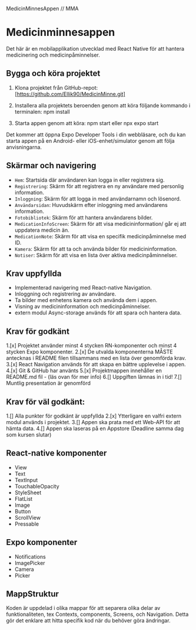 MedicinMinnesAppen // MMA

# Medicinminnesappen

Det här är en mobilapplikation utvecklad med React Native för att hantera medicinering och medicinpåminnelser.

## Bygga och köra projektet

1. Klona projektet från GitHub-repot: [https://github.com/Ellik90/MedicinMinne.git]

2. Installera alla projektets beroenden genom att köra följande kommando i terminalen: npm install 

3. Starta appen genom att köra: npm start eller npx expo start


Det kommer att öppna Expo Developer Tools i din webbläsare, och du kan starta appen på en Android- eller iOS-enhet/simulator genom att följa anvisningarna.

## Skärmar och navigering

- `Hem`: Startsida där användaren kan logga in eller registrera sig.
- `Registrering`: Skärm för att registrera en ny användare med personlig information.
- `Inloggning`: Skärm för att logga in med användarnamn och lösenord.
- `Användarsidan`: Huvudskärm efter inloggning med användarens information.
- `Fotobibliotek`: Skärm för att hantera användarens bilder.
- `MedicationInfoScreen`: Skärm för att visa medicininformation/ går ej att uppdatera medicin än.
- `MedicationNote`: Skärm för att visa en specifik medicinpåminnelse med ID.
- `Kamera`: Skärm för att ta och använda bilder för medicininformation.
- `Notiser`: Skärm för att visa en lista över aktiva medicinpåminnelser.

## Krav uppfyllda

- Implementerad navigering med React-native Navigation.
- Inloggning och registrering av användare.
- Ta bilder med enhetens kamera och använda dem i appen.
- Visning av medicininformation och medicinpåminnelser.
- extern modul Async-storage används för att spara och hantera data.


## Krav för godkänt

1.[x]  Projektet använder minst 4 stycken RN-komponenter och minst 4 stycken Expo
komponenter.
2.[x] De utvalda komponenterna MÅSTE antecknas i README filen tillsammans med en
lista över genomförda krav.
3.[x] React Navigation används för att skapa en bättre upplevelse i appen.
4.[x] Git & GitHub har använts
5.[x] Projektmappen innehåller en README.md fil - (läs ovan för mer info)
6.[] Uppgiften lämnas in i tid!
7.[] Muntlig presentation är genomförd

## Krav för väl godkänt:

1.[] Alla punkter för godkänt är uppfyllda
2.[x] Ytterligare en valfri extern modul används i projektet.
3.[] Appen ska prata med ett Web-API för att hämta data.
4.[] Appen ska laseras på en Appstore (Deadline samma dag som kursen slutar)

## React-native komponenter 
- View
- Text
- TextInput
- TouchableOpacity
- StyleSheet
- FlatList
- Image
- Button
- ScrollView
- Pressable

## Expo komponenter
- Notifications
- ImagePicker
- Camera
- Picker

## MappStruktur
Koden är uppdelad i olika mappar för att separera olika delar av funktionaliteten, tex Contexts, components, Screens, och Navigation. Detta gör det enklare att hitta specifik kod när du behöver göra ändringar.

